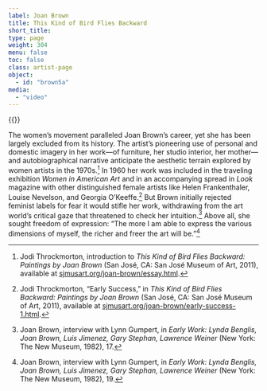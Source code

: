 ```yaml
---
label: Joan Brown
title: This Kind of Bird Flies Backward
short_title:
type: page
weight: 304
menu: false
toc: false
class: artist-page
object:
  - id: "brown5a"
media:
  - "video"
---
```

{{<q-figure id="brown5a">}}

The women’s movement paralleled Joan Brown’s career, yet she has been largely excluded from its history. The artist’s pioneering use of personal and domestic imagery in her work—of furniture, her studio interior, her mother—and autobiographical narrative anticipate the aesthetic terrain explored by women artists in the 1970s.[^1] In 1960 her work was included in the traveling exhibition *Women in American Art* and in an accompanying spread in *Look* magazine with other distinguished female artists like Helen Frankenthaler, Louise Nevelson, and Georgia O’Keeffe.[^2] But Brown initially rejected feminist labels for fear it would stifle her work, withdrawing from the art world’s critical gaze that threatened to check her intuition.[^3] Above all, she sought freedom of expression: “The more I am able to express the various dimensions of myself, the richer and freer the art will be.”[^4]

[^1]: Jodi Throckmorton, introduction to *This Kind of Bird Flies Backward: Paintings by Joan Brown* (San José, CA: San José Museum of Art, 2011), available at [sjmusart.org/joan-brown/essay.html](https://sjmusart.org/joan-brown/essay.html).

[^2]: Jodi Throckmorton, “Early Success,” in *This Kind of Bird Flies Backward: Paintings by Joan Brown* (San José, CA: San José Museum of Art, 2011), available at [sjmusart.org/joan-brown/early-success-1.html](https://sjmusart.org/joan-brown/early-success-1.html).

[^3]: Joan Brown, interview with Lynn Gumpert, in *Early Work: Lynda Benglis, Joan Brown, Luis Jimenez, Gary Stephan, Lawrence Weiner* (New York: The New Museum, 1982), 17.

[^4]: Joan Brown, interview with Lynn Gumpert, in *Early Work: Lynda Benglis, Joan Brown, Luis Jimenez, Gary Stephan, Lawrence Weiner* (New York: The New Museum, 1982), 19.
